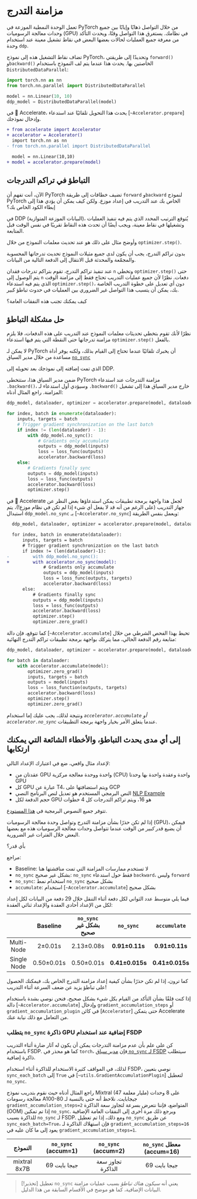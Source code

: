 # مزامنة التدرج 

تعمل الوحدة النمطية الموزعة في PyTorch من خلال التواصل ذهابًا وإيابًا بين جميع وحدات معالجة الرسوميات (GPU) في نظامك. يستغرق هذا التواصل وقتًا، ويحدث التأكد من معرفة جميع العمليات لحالات بعضها البعض في نقاط تشغيل معينة عند استخدام وحدة `ddp`.

تضاف نقاط التشغيل هذه إلى نموذج PyTorch، وتحديدًا إلى طريقتي `forward()` و`backward()` الخاصتين بها. يحدث هذا عندما يتم لف النموذج باستخدام `DistributedDataParallel`:

```python
import torch.nn as nn
from torch.nn.parallel import DistributedDataParallel

model = nn.Linear(10, 10)
ddp_model = DistributedDataParallel(model)
```

في 🤗 Accelerate، يحدث هذا التحويل تلقائيًا عند استدعاء [`~Accelerator.prepare`] وإدخال نموذجك.

```diff
+ from accelerate import Accelerator
+ accelerator = Accelerator()
  import torch.nn as nn
- from torch.nn.parallel import DistributedDataParallel

  model = nn.Linear(10,10)
+ model = accelerator.prepare(model)
```

## التباطؤ في تراكم التدرجات

الآن، أنت تفهم أن PyTorch تضيف خطافات إلى طريقة `forward` و`backward` لنموذج PyTorch الخاص بك عند التدريب في إعداد موزع. ولكن كيف يمكن أن يؤدي هذا إلى إبطاء الكود الخاص بك؟

في DDP (البيانات الموزعة المتوازية)، يُتوقع الترتيب المحدد الذي يتم فيه تنفيذ العمليات وتشغيلها في نقاط معينة، ويجب أيضًا أن تحدث هذه النقاط تقريبًا في نفس الوقت قبل المتابعة.

وأوضح مثال على ذلك هو عند تحديث معلمات النموذج من خلال `optimizer.step()`.

بدون تراكم التدرج، يجب أن يكون لدى جميع مثيلات النموذج تحديث تدرجاتها المحسوبة والمجمّعة والمحدثة قبل الانتقال إلى الدفعة التالية من البيانات.

عند تنفيذ تراكم التدرج، تقوم بتراكم تدرجات فقدان `n` وتخطي `optimizer.step()` حتى يتم الوصول إلى `n` دفعات. نظرًا لأن جميع عمليات التدريب تحتاج فقط إلى مزامنة الوقت الذي يتم فيه استدعاء `optimizer.step()`، دون أي تعديل على خطوة التدريب الخاصة بك، يمكن أن يتسبب هذا التواصل غير الضروري بين العمليات في حدوث تباطؤ كبير.

كيف يمكنك تجنب هذه النفقات العامة؟

## حل مشكلة التباطؤ

نظرًا لأنك تقوم بتخطي تحديثات معلمات النموذج عند التدريب على هذه الدفعات، فلا يلزم مزامنة تدرجاتها حتى النقطة التي يتم فيها استدعاء `optimizer.step()` بالفعل.

لا يمكن لـ PyTorch أن يخبرك تلقائيًا عندما تحتاج إلى القيام بذلك، ولكنه يوفر أداة مساعدة من خلال مدير السياق [`no_sync`](https://pytorch.org/docs/stable/generated/torch.nn.parallel.DistributedDataParallel.html#torch.nn.parallel.DistributedDataParallel.no_sync)

الذي تمت إضافته إلى نموذجك بعد تحويله إلى DDP.

ضمن مدير السياق هذا، ستتخطى PyTorch مزامنة التدرجات عند استدعاء `.backward()`، وسيؤدي أول استدعاء لـ `.backward()` خارج مدير السياق هذا إلى تشغيل المزامنة. راجع المثال أدناه:

```python
ddp_model, dataloader, optimizer = accelerator.prepare(model, dataloader, optimizer)

for index, batch in enumerate(dataloader):
    inputs, targets = batch
    # Trigger gradient synchronization on the last batch
    if index != (len(dataloader) - 1):
        with ddp_model.no_sync():
            # Gradients only accumulate
            outputs = ddp_model(inputs)
            loss = loss_func(outputs)
            accelerator.backward(loss)
    else:
        # Gradients finally sync
        outputs = ddp_model(inputs)
        loss = loss_func(outputs)
        accelerator.backward(loss)
        optimizer.step()
```

في 🤗 Accelerate لجعل هذا واجهة برمجة تطبيقات يمكن استدعاؤها بغض النظر عن جهاز التدريب (على الرغم من أنه قد لا يفعل أي شيء إذا لم تكن في نظام موزع!)، يتم استبدال `ddp_model.no_sync` بـ [`~Accelerator.no_sync`] ويعمل بنفس الطريقة:

```diff
  ddp_model, dataloader, optimizer = accelerator.prepare(model, dataloader, optimizer)

  for index, batch in enumerate(dataloader):
      inputs, targets = batch
      # Trigger gradient synchronization on the last batch
      if index != (len(dataloader)-1):
-         with ddp_model.no_sync():
+         with accelerator.no_sync(model):
              # Gradients only accumulate
              outputs = ddp_model(inputs)
              loss = loss_func(outputs, targets)
              accelerator.backward(loss)
      else:
          # Gradients finally sync
          outputs = ddp_model(inputs)
          loss = loss_func(outputs)
          accelerator.backward(loss)
          optimizer.step()
          optimizer.zero_grad()
```

كما تتوقع، فإن دالة [`~Accelerator.accumulate`] تحيط بهذا الفحص الشرطي من خلال متابعة رقم الدفعة الحالي، مما يتركك بواجهة برمجة تطبيقات تراكم التدرج النهائية:

```python
ddp_model, dataloader, optimizer = accelerator.prepare(model, dataloader, optimizer)

for batch in dataloader:
    with accelerator.accumulate(model):
        optimizer.zero_grad()
        inputs, targets = batch
        outputs = model(inputs)
        loss = loss_function(outputs, targets)
        accelerator.backward(loss)
        optimizer.step()
        optimizer.zero_grad()
```

ونتيجة لذلك، يجب عليك إما استخدام *`accelerator.accumulate` أو `accelerator.no_sync`* عندما يتعلق الأمر بخيار واجهة برمجة التطبيقات.

## إلى أي مدى يحدث التباطؤ، والأخطاء الشائعة التي يمكنك ارتكابها

لإعداد مثال واقعي، ضع في اعتبارك الإعداد التالي:

- عقدتان من GPU واحدة ووحدة معالجة مركزية (CPU) واحدة وعقدة واحدة بها وحدتا GPU
- كل GPU عبارة عن T4، ويتم استضافتها على GCP
- النص البرمجي المستخدم هو تعديل لنص البرنامج النصي [NLP Example](https://github.com/muellerzr/timing_experiments/blob/main/baseline.py)
- حجم الدفعة لكل GPU هو 16، ويتم تراكم التدرجات كل 4 خطوات

تتوفر جميع النصوص البرمجية في [هذا المستودع](https://github.com/muellerzr/timing_experiments).

إذا لم تكن حذرًا بشأن مزامنة التدرج وتواصل وحدة معالجة الرسوميات (GPU)، فيمكن أن يضيع قدر *كبير* من الوقت عندما تتواصل وحدات معالجة الرسوميات هذه مع بعضها البعض خلال الفترات غير الضرورية.

بأي قدر؟

مراجع:

- Baseline: لا تستخدم ممارسات المزامنة التي تمت مناقشتها هنا
- `no_sync` بشكل غير صحيح: `no_sync` فقط حول استدعاء `backward`، وليس `forward`
- `no_sync`: استخدام نمط `no_sync` بشكل صحيح
- `accumulate`: استخدام [`~Accelerator.accumulate`] بشكل صحيح

فيما يلي متوسط عدد الثواني لكل دفعة أثناء التنقل خلال 29 دفعة من البيانات لكل إعداد لكل من الإعداد أحادي العقدة والإعداد ثنائي العقدة:

|             | Baseline  | `no_sync` بشكل غير صحيح | `no_sync` | `accumulate`|
| :---------: | :-------: | :------------------: | :-------: | :---------: |
| Multi-Node  | 2±0.01s    | 2.13±0.08s | **0.91±0.11s** | **0.91±0.11s** |
| Single Node | 0.50±0.01s | 0.50±0.01s | **0.41±0.015s** | **0.41±0.015s** |

كما ترون، إذا لم تكن حذرًا بشأن كيفية إعداد مزامنة التدرج الخاص بك، فيمكنك الحصول على تباطؤ يزيد عن ضعف السرعة أثناء التدريب!

إذا كنت قلقًا بشأن التأكد من القيام بكل شيء بشكل صحيح، فنحن نوصي بشدة باستخدام دالة [`~Accelerator.accumulate`] وإدخال
`gradient_accumulation_steps` أو `gradient_accumulation_plugin` في كائن [`Accelerator`] حتى يتمكن Accelerate من التعامل مع ذلك نيابة عنك.

### يتطلب `no_sync` ذاكرة GPU إضافية عند استخدام FSDP

كن على علم بأن عدم مزامنة التدرجات يمكن أن يكون له آثار ضارة أثناء التدريب باستخدام FSDP. كما هو محذر في `torch`، فإن [مدير سياق `no_sync` لـ FSDP](https://pytorch.org/docs/stable/fsdp.html#torch.distributed.fsdp.FullyShardedDataParallel.no_sync) سيتطلب ذاكرة إضافية.

لذلك، في المواقف كثيرة الاستخدام للذاكرة أثناء استخدام FSDP، نوصي بتعيين `sync_each_batch` إلى `True` في [`~utils.GradientAccumulationPlugin`] لتعطيل `no_sync`.

راجع المثال أدناه حيث نقوم بتدريب نموذج Mixtral (47 مليار معلمة) على 8 وحدات معالجة رسومات A100-80 جيجابايت. نلاحظ أنه حتى بالنسبة لـ `gradient_accumulation_steps=2` المتواضع، فإننا نتعرض بسرعة لتجاوز سعة الذاكرة (OOM) إذا تم تمكين `no_sync`. ويرجع ذلك مرة أخرى إلى النفقات العامة الإضافية للذاكرة بسبب `no_sync` لـ FSDP. ومع ذلك، إذا تم تعطيل `no_sync` عن طريق `sync_each_batch=True`، فإن استهلاك الذاكرة لـ `gradient_accumulation_steps=16` يعود إلى ما كان عليه في `gradient_accumulation_steps=1`.

| النموذج           | `no_sync` (accum=1) | `no_sync` (accum=2) | `no_sync` معطل (accum=16)
| :-------------: | :-----------------: | :-----------------: | :-----------------:
mixtral 8x7B      | 69 جيجا بايت                 | تجاوز سعة الذاكرة                 | 69 جيجا بايت
> [!تحذير]
> تعطيل `no_sync` يعني أنه _سيكون هناك تباطؤ_ بسبب عمليات مزامنة البيانات الإضافية، كما هو موضح في الأقسام السابقة من هذا الدليل.